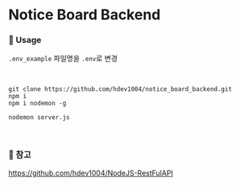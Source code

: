 # Notice Board Backend

### 📕 Usage 

`.env_example` 파일명을 `.env`로 변경

<br>

```shell
git clone https://github.com/hdev1004/notice_board_backend.git
npm i 
npm i nodemon -g

nodemon server.js
```

<br>

### 📕 참고

https://github.com/hdev1004/NodeJS-RestFulAPI
